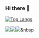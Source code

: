 ### Hi there 👋
<!--![Anurag's GitHub stats](https://github-readme-stats.vercel.app/api?username=dlwltn0430&show_icons=true&theme=radical)-->

[![Top Langs](https://github-readme-stats.vercel.app/api/top-langs/?username=dlwltn0430&langs_count=10&layout=compact&theme=dark)](https://github.com/dlwltn0430/dlwltn0430)


<!--
**dlwltn0430/dlwltn0430** is a ✨ _special_ ✨ repository because its `README.md` (this file) appears on your GitHub profile.

Here are some ideas to get you started:

- 🔭 I’m currently working on ...
- 🌱 I’m currently learning ...
- 👯 I’m looking to collaborate on ...
- 🤔 I’m looking for help with ...
- 💬 Ask me about ...
- 📫 How to reach me: ...
- 😄 Pronouns: ...
- ⚡ Fun fact: ...
-->

<img src="https://img.shields.io/badge/Python-3776AB?style=for-the-badge&logo=Python&logoColor=white"><img src="https://img.shields.io/badge/C-A8B9CC?style=for-the-badge&logo=C&logoColor=white"><img src="https://img.shields.io/badge/C++-00599C?style=flat-square&logo=C%2B%2B&&logoColor=white"/></a>&nbsp
